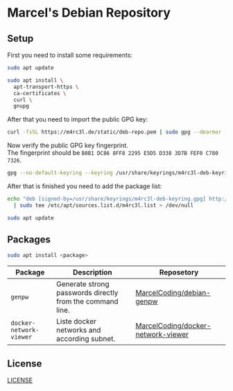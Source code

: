 # Marcel's Debian Repository

## Setup

First you need to install some requirements:

```bash
sudo apt update

sudo apt install \
  apt-transport-https \
  ca-certificates \
  curl \
  gnupg
```

After that you need to import the public GPG key:

```bash
curl -fsSL https://m4rc3l.de/static/deb-repo.pem | sudo gpg --dearmor -o /usr/share/keyrings/m4rc3l-deb-keyring.gpg
```

Now verify the public GPG key fingerprint.
<br>
The fingerprint should be `B0B1 DC86 8FF8 2295 E5D5 D338 3D7B FEF0 C780 7326`.

```bash
gpg --no-default-keyring --keyring /usr/share/keyrings/m4rc3l-deb-keyring.gpg --list-key repo@m4rc3l.de
```

After that is finished you need to add the package list:

```bash
echo "deb [signed-by=/usr/share/keyrings/m4rc3l-deb-keyring.gpg] http://deb.m4rc3l.de/ all main" \
  | sudo tee /etc/apt/sources.list.d/m4rc3l.list > /dev/null

sudo apt update
```

## Packages

```bash
sudo apt install <package>
```

| Package                 | Description                                               | Reposetory                                                                                  |
| ----------------------- | --------------------------------------------------------- | ------------------------------------------------------------------------------------------- |
| `genpw`                 | Generate strong passwords directly from the command line. | [MarcelCoding/debian-genpw](https://github.com/MarcelCoding/debian-genpw)                   |
| `docker-network-viewer` | Liste docker networks and according subnet.               | [MarcelCoding/docker-network-viewer](https://github.com/MarcelCoding/docker-network-viewer) |

## License

[LICENSE](LICENSE)
